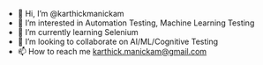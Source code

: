 - 👋 Hi, I’m @karthickmanickam
- 👀 I’m interested in Automation Testing, Machine Learning Testing
- 🌱 I’m currently learning Selenium
- 💞️ I’m looking to collaborate on AI/ML/Cognitive Testing
- 📫 How to reach me karthick.manickam@gmail.com

<!---
karthickmanickam/karthickmanickam is a ✨ special ✨ repository because its `README.md` (this file) appears on your GitHub profile.
You can click the Preview link to take a look at your changes.
--->

